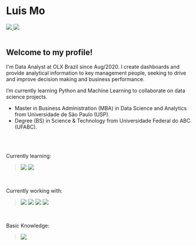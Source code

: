 # **Luis Mo** <br>
<a href="https://www.linkedin.com/in/luis-mo/">
<img src="https://img.shields.io/badge/LinkedIn-0077B5?style=for-the-badge&logo=linkedin&logoColor=white" />
</a>
<a href="https://kajinmo.medium.com/"> <img src="https://img.shields.io/badge/Medium-12100E?style=for-the-badge&logo=medium&logoColor=white" /> </a>
<br>
<br>



## Welcome to my profile!

I'm Data Analyst at OLX Brazil since Aug/2020. I create dashboards and provide analytical information to key management people, seeking to drive and improve decision making and business performance.

I’m currently learning Python and Machine Learning to collaborate on data science projects.

 
* Master in Business Administration (MBA) in Data Science and Analytics from Universidade de São Paulo (USP).
* Degree (BS) in Science & Technology from Universidade Federal do ABC (UFABC).

<br>
<br>

Currently learning:
> <img src="https://img.shields.io/badge/Python-14354C?style=for-the-badge&logo=python&logoColor=white" /> <img src="https://img.shields.io/badge/pandas-%23150458.svg?style=for-the-badge&logo=pandas&logoColor=white" />

<!-- <img src="https://img.shields.io/badge/numpy-%23013243.svg?style=for-the-badge&logo=numpy&logoColor=white" /> <img src="https://img.shields.io/badge/scikit--learn-%23F7931E.svg?style=for-the-badge&logo=scikit-learn&logoColor=white" /> <img src="https://img.shields.io/badge/TensorFlow-%23FF6F00.svg?style=for-the-badge&logo=TensorFlow&logoColor=white" /> -->

<br>

Currently working with:
> <img src="https://img.shields.io/badge/Salesforce-00A1E0?style=for-the-badge&logo=Salesforce&logoColor=white" /> <img src="https://img.shields.io/badge/Microsoft_Excel-217346?style=for-the-badge&logo=microsoft-excel&logoColor=white" /> <img src="https://img.shields.io/badge/PowerBI-F2C811?style=for-the-badge&logo=Power%20BI&logoColor=white" /> <img src="https://img.shields.io/badge/MySQL-00000F?style=for-the-badge&logo=mysql&logoColor=white" />

<br>

Basic Knowledge:
> <img src="https://img.shields.io/badge/R-276DC3?style=for-the-badge&logo=r&logoColor=white" />
